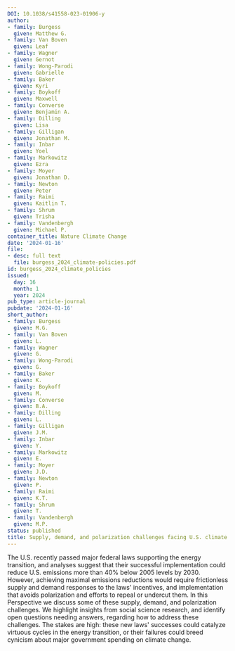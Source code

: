 ```yaml
---
DOI: 10.1038/s41558-023-01906-y
author:
- family: Burgess
  given: Matthew G.
- family: Van Boven
  given: Leaf
- family: Wagner
  given: Gernot
- family: Wong-Parodi
  given: Gabrielle
- family: Baker
  given: Kyri
- family: Boykoff
  given: Maxwell
- family: Converse
  given: Benjamin A.
- family: Dilling
  given: Lisa
- family: Gilligan
  given: Jonathan M.
- family: Inbar
  given: Yoel
- family: Markowitz
  given: Ezra
- family: Moyer
  given: Jonathan D.
- family: Newton
  given: Peter
- family: Raimi
  given: Kaitlin T.
- family: Shrum
  given: Trisha
- family: Vandenbergh
  given: Michael P.
container_title: Nature Climate Change
date: '2024-01-16'
file:
- desc: full text
  file: burgess_2024_climate-policies.pdf
id: burgess_2024_climate_policies
issued:
  day: 16
  month: 1
  year: 2024
pub_type: article-journal
pubdate: '2024-01-16'
short_author:
- family: Burgess
  given: M.G.
- family: Van Boven
  given: L.
- family: Wagner
  given: G.
- family: Wong-Parodi
  given: G.
- family: Baker
  given: K.
- family: Boykoff
  given: M.
- family: Converse
  given: B.A.
- family: Dilling
  given: L.
- family: Gilligan
  given: J.M.
- family: Inbar
  given: Y.
- family: Markowitz
  given: E.
- family: Moyer
  given: J.D.
- family: Newton
  given: P.
- family: Raimi
  given: K.T.
- family: Shrum
  given: T.
- family: Vandenbergh
  given: M.P.
status: published
title: Supply, demand, and polarization challenges facing U.S. climate policies
---
```

The U.S. recently passed major federal laws supporting the energy transition, and analyses suggest that their successful implementation could reduce U.S. emissions more than 40% below 2005 levels by 2030. However, achieving maximal emissions reductions would require frictionless supply and demand responses to the laws&#x27; incentives, and implementation that avoids polarization and efforts to repeal or undercut them. In this Perspective we discuss some of these supply, demand, and polarization challenges. We highlight insights from social science research, and identify open questions needing answers, regarding how to address these challenges. The stakes are high: these new laws&#x27; successes could catalyze virtuous cycles in the energy transition, or their failures could breed cynicism about major government spending on climate change.
